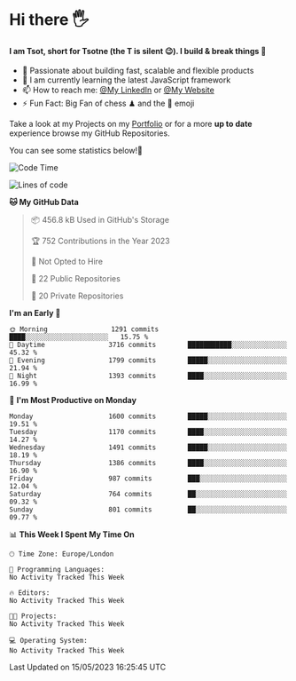 # Hi there :raised_hand_with_fingers_splayed:
#### I am Tsot, short for Tsotne (the T is silent :wink:). I build & break things :space_invader:
- :telescope: Passionate about building fast, scalable and flexible products
- :seedling: I am currently learning the latest JavaScript framework 
- :mailbox: How to reach me: [@My LinkedIn](https://www.linkedin.com/in/tsotne-gvadzabia/) or [@My Website](https://tsotne.co.uk/contact)
- :zap: Fun Fact: Big Fan of chess ♟ and the 👾 emoji

Take a look at my Projects on my [Portfolio](https://tsotne.co.uk/) or for a more **up to date** experience browse my GitHub Repositories.

You can see some statistics below!:space_invader:
<!--START_SECTION:waka-->
![Code Time](http://img.shields.io/badge/Code%20Time-761%20hrs%202%20mins-blue)

![Lines of code](https://img.shields.io/badge/From%20Hello%20World%20I%27ve%20Written-4.9%20million%20lines%20of%20code-blue)

**🐱 My GitHub Data** 

> 📦 456.8 kB Used in GitHub's Storage 
 > 
> 🏆 752 Contributions in the Year 2023
 > 
> 🚫 Not Opted to Hire
 > 
> 📜 22 Public Repositories 
 > 
> 🔑 20 Private Repositories 
 > 
**I'm an Early 🐤** 

```text
🌞 Morning                1291 commits        ████░░░░░░░░░░░░░░░░░░░░░   15.75 % 
🌆 Daytime                3716 commits        ███████████░░░░░░░░░░░░░░   45.32 % 
🌃 Evening                1799 commits        █████░░░░░░░░░░░░░░░░░░░░   21.94 % 
🌙 Night                  1393 commits        ████░░░░░░░░░░░░░░░░░░░░░   16.99 % 
```
📅 **I'm Most Productive on Monday** 

```text
Monday                   1600 commits        █████░░░░░░░░░░░░░░░░░░░░   19.51 % 
Tuesday                  1170 commits        ████░░░░░░░░░░░░░░░░░░░░░   14.27 % 
Wednesday                1491 commits        █████░░░░░░░░░░░░░░░░░░░░   18.19 % 
Thursday                 1386 commits        ████░░░░░░░░░░░░░░░░░░░░░   16.90 % 
Friday                   987 commits         ███░░░░░░░░░░░░░░░░░░░░░░   12.04 % 
Saturday                 764 commits         ██░░░░░░░░░░░░░░░░░░░░░░░   09.32 % 
Sunday                   801 commits         ██░░░░░░░░░░░░░░░░░░░░░░░   09.77 % 
```


📊 **This Week I Spent My Time On** 

```text
🕑︎ Time Zone: Europe/London

💬 Programming Languages: 
No Activity Tracked This Week

🔥 Editors: 
No Activity Tracked This Week

🐱‍💻 Projects: 
No Activity Tracked This Week

💻 Operating System: 
No Activity Tracked This Week
```


 Last Updated on 15/05/2023 16:25:45 UTC
<!--END_SECTION:waka-->
